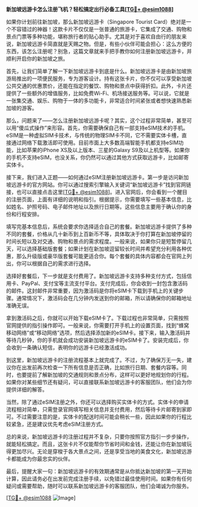 **新加坡远游卡怎么注册飞机？轻松搞定出行必备工具[[TG💪+ @esim1088](https://t.me/s/esim1088)]**

如果你计划前往新加坡，那么新加坡远游卡（Singapore Tourist Card）绝对是一个不容错过的神器！这款卡片不仅仅是一张普通的旅游卡，它集成了交通、购物和景点门票等多种功能，堪称旅行者的贴心助手。尤其是对于喜欢自由行的朋友来说，新加坡远游卡简直就是天赐之物。但是，有些小伙伴可能会担心：这么方便的东西，该怎么注册呢？别急，这篇文章就来手把手教你如何注册新加坡远游卡，并顺利开启你的新加坡之旅。

首先，让我们简单了解一下新加坡远游卡到底是什么。新加坡远游卡是由新加坡旅游局推出的一项便民服务，专为游客设计。持有这张卡片，你不仅可以享受新加坡公共交通的优惠票价，还能在指定的餐饮、购物和景点中获得折扣。此外，卡片还提供了一些额外的增值服务，比如免费Wi-Fi、机场接送服务等。可以说，它就是一张集交通、娱乐、购物于一体的多功能卡，非常适合时间紧张或者想快速熟悉新加坡的游客。

那么，问题来了——怎么注册新加坡远游卡呢？其实，这个过程非常简单，甚至可以用“傻瓜式操作”来形容。首先，你需要确保自己有一部支持eSIM技术的手机。eSIM是一种虚拟SIM卡技术，与传统的物理SIM卡不同，它不需要实体卡槽，直接通过网络下载激活即可使用。目前市面上大多数高端智能手机都支持eSIM功能，比如苹果的iPhone XS及以上版本、三星的Galaxy S9及以上机型等。如果你的手机不支持eSIM，也没关系，你仍然可以通过其他方式获取远游卡，比如邮寄实体卡。

接下来，我们进入正题——如何通过eSIM注册新加坡远游卡。第一步是访问新加坡远游卡的官方网站。你可以通过搜索引擎输入关键词“新加坡远游卡”找到官网链接，也可以直接点击这里[[TG💪+ @esim1088](https://t.me/s/esim1088)]。进入官网后，你会看到一个醒目的注册页面，上面有详细的说明和指引。根据提示，你需要填写一些基本信息，比如姓名、护照号码、电子邮件地址以及旅行日期等。这些信息主要用于确认你的身份和行程安排。

填写完基本信息后，系统会要求你选择适合自己的套餐。新加坡远游卡提供了多种不同的套餐，价格从几十新币到上百新币不等，具体取决于你打算在新加坡停留的时间长短以及对交通、购物和景点的需求程度。一般来说，如果你只是短暂停留几天，可以选择基础版套餐；如果计划在新加坡逗留较长时间并希望充分利用各种优惠，那么升级版或豪华版套餐可能更适合你。每个套餐的具体内容都会在官网上列出，你可以根据自己的需求进行选择。

选择好套餐后，下一步就是支付费用了。新加坡远游卡支持多种支付方式，包括信用卡、PayPal、支付宝等主流支付平台。支付完成后，你会收到一封包含激活码的邮件。这封邮件非常重要，因为激活码是你将eSIM卡下载到手机上的关键步骤。通常情况下，激活码会在几分钟内发送到你的邮箱，所以请确保你的邮箱地址准确无误。

拿到激活码之后，你就可以开始下载eSIM卡了。下载过程也非常简单，只需按照官网提供的指引操作即可。一般来说，你需要打开手机上的设置页面，找到“蜂窝移动网络”或“移动网络”选项，然后选择添加新的eSIM卡。接下来，输入激活码并等待几秒钟，你的手机就会成功安装新加坡远游卡的eSIM卡了。安装完成后，你会收到一条确认短信，表明你的远游卡已经激活成功。

到这里，新加坡远游卡的注册流程基本上就完成了。不过，为了确保万无一失，建议你在出发前再次检查一下所有信息是否正确，比如旅行日期、套餐内容等。同时，也要提前了解新加坡的交通规则和景点分布，这样可以更好地规划你的行程。如果你对某些细节还有疑问，可以直接联系新加坡远游卡的客服团队，他们会为你提供详细的解答。

当然，除了通过eSIM注册之外，你还可以选择购买实体卡的方式。实体卡的申请流程相对简单，只需登录官网填写相关信息并支付费用，然后等待卡片邮寄到家即可。不过需要注意的是，实体卡的配送时间可能会稍长一些，因此如果你的行程比较紧急，还是建议优先考虑eSIM注册方式。

总的来说，新加坡远游卡的注册过程并不复杂，只要你按照官方指引一步步操作，就能轻松搞定。而且，这张卡片不仅能帮你节省时间和金钱，还能让你在新加坡玩得更加尽兴。无论是穿梭于各大景点之间，还是享受当地的美食文化，新加坡远游卡都能成为你最忠实的伙伴。

最后，提醒大家一句：新加坡远游卡的有效期通常是从你抵达新加坡的第一天开始计算，因此请务必在出发前完成注册手续，以免错过最佳使用时间。如果你有任何疑问或需要帮助，随时可以联系新加坡远游卡的客服团队，他们会竭诚为你服务。

[[TG💪+ @esim1088](https://t.me/s/esim1088) ![Image](https://i.postimg.cc/4NQfJmqS/Snipaste-2025-05-13-00-14-12.png)]